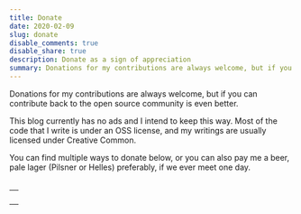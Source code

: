 ```yaml
---
title: Donate
date: 2020-02-09
slug: donate
disable_comments: true
disable_share: true
description: Donate as a sign of appreciation
summary: Donations for my contributions are always welcome, but if you can contribute back to the open source community is even better.
---
```


Donations for my contributions are always welcome, but if you can contribute back to the open source community is even better.

This blog currently has no ads and I intend to keep this way. Most of the code that I write is under an OSS license, and my writings are usually licensed under Creative Common.

You can find multiple ways to donate below, or you can also pay me a beer, pale lager (Pilsner or Helles) preferably,  if we ever meet one day.

<div class="donations">
  <table class="buttons">
    <tr id="addr-buttons"></tr>
  </table>

  <table class="addr">
    <tr>
      <td id="coin-info"></td>
    </tr>
    <tr>
      <td id="coin-addr"></td>
    </tr>
    <tr>
      <td>
        <img id="coin-qr" src="">
      </td>
    </tr>
    <tr>
      <td id="coin-alert"></td>
    </tr>
  </table>
</div>

<script type="text/javascript">
  if (!String.prototype.format) {
    String.prototype.format = function() {
      var args = arguments;
      return this.replace(/{(\d+)}/g, function(match, number) { 
        return typeof args[number] != 'undefined'
          ? args[number]
          : match
        ;
      });
    };
  }

  var addrs = {
    'BTC': {
      'addr': '37Md5HiS5Qad84ryY4f5GpuUCod5hNxgqd',
      'name': 'Bitcoin',
    },
    'ETH': {
      'addr': '0x6b8AD41572dB6e2C91F314d4c4df997da1b062Bc',
      'name': 'Ethereum',
    },
    'LTC': {
      'addr': 'MWGq2vY976e6KmHUZ6QhafeHGiEipFBeG5',
      'name': 'Litecoin',
    },
    // 'ZEC': {
    //   'addr': 't1Sjvm8GzyeEjKD6gHQnigdXVaBaY1bf4KY',
    //   'name': 'Zcash',
    // },
    // 'XTZ': {
    //   'addr': 'tz1UQRC651A91cAHy4bhuwJfEFUdEmmrtUUH',
    //   'name': 'Tezos',
    // },
    // 'DOGE': {
    //   'addr': 'DKj7XRoeiHuf4TTjoRHpBBLsGR8MWA6nhA',
    //   'name': 'Dogecoin',
    // },
    'PayPal': {
      'external': 'https://www.paypal.me/avicenzi'
    },
  };

  function populate() {
    tr = document.getElementById('addr-buttons');

    Object.keys(addrs).forEach(function (coin) {
      var addr = addrs[coin];


      var th = document.createElement("th");
      var a = document.createElement("a");
      var img = document.createElement("img");

      if (addr.external) {
        a.href = addr.external;
        a.target = '_blank';
      } else {
        a.href = 'javascript:void()'
        a.onclick = function() { showAddr(this.title); };
      }

      a.title = coin;

      img.src = '/images/donate/{0}.png'.format(coin.toLowerCase());
      img.className = 'coin';
      img.alt = coin;

      a.appendChild(img);
      th.appendChild(a);
      tr.appendChild(th);
    });
  }

  function showAddr(coin){
    var addr = addrs[coin];

    document.getElementById('coin-info').innerText = '{0} Address ({1})'.format(addr.name, coin);
    document.getElementById('coin-alert').innerText = 'Send only {0} to this address'.format(coin);
    document.getElementById('coin-addr').innerText = addr.addr;
    document.getElementById('coin-qr').src = '/images/donate/{0}-qr.png'.format(coin.toLowerCase());
  }

  document.addEventListener('DOMContentLoaded', populate);
</script>
